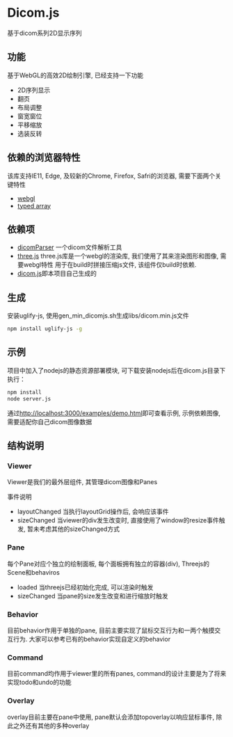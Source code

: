 # Dicom.js

基于dicom系列2D显示序列

## 功能

基于WebGL的高效2D绘制引擎, 已经支持一下功能

* 2D序列显示
* 翻页
* 布局调整
* 窗宽窗位
* 平移缩放
* 选装反转

## 依赖的浏览器特性

该库支持IE11, Edge, 及较新的Chrome, Firefox, Safri的浏览器, 需要下面两个关键特性

* [webgl](https://en.wikipedia.org/wiki/WebGL)
* [typed array](https://developer.mozilla.org/en/docs/Web/JavaScript/Typed_arrays)

## 依赖项

* [dicomParser](https://github.com/cornerstonejs/dicomParser) 一个dicom文件解析工具
* [three.js](https://github.com/mrdoob/three.js)
three.js库是一个webgl的渲染库, 我们使用了其来渲染图形和图像, 需要webgl特性
用于在build时拼接压缩js文件, 该组件仅build时依赖. 
* [dicom.js](https://coding.net/u/matazure/p/dicom.js)即本项目自己生成的

## 生成

安装uglify-js, 使用gen_min_dicomjs.sh生成libs/dicom.min.js文件

```bash
npm install uglify-js -g
```

## 示例

项目中加入了nodejs的静态资源部署模块, 可下载安装nodejs后在dicom.js目录下执行：

```bash
npm install
node server.js
```

通过<http://localhost:3000/examples/demo.html>即可查看示例, 示例依赖图像, 需要适配你自己dicom图像数据

## 结构说明

### Viewer

Viewer是我们的最外层组件, 其管理dicom图像和Panes

事件说明

* layoutChanged 当执行layoutGrid操作后, 会响应该事件
* sizeChanged 当viewer的div发生改变时, 直接使用了window的resize事件触发, 暂未考虑其他的sizeChanged方式

### Pane

每个Pane对应个独立的绘制面板, 每个面板拥有独立的容器(div), Threejs的Scene和behaviros

* loaded 当threejs已经初始化完成, 可以渲染时触发
* sizeChanged 当pane的size发生改变和进行缩放时触发

### Behavior

目前behavior作用于单独的pane, 目前主要实现了鼠标交互行为和一两个触摸交互行为. 大家可以参考已有的behavior实现自定义的behavior

### Command

目前command均作用于viewer里的所有panes, command的设计主要是为了将来实现todo和undo的功能

### Overlay

overlay目前主要在pane中使用, pane默认会添加topoverlay以响应鼠标事件, 除此之外还有其他的多种overlay
